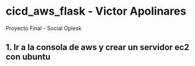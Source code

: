 # cicd_aws_flask - Victor Apolinares
Proyecto Final - Social Oplesk

## 1. Ir a la consola de aws y crear un servidor ec2 con ubuntu
